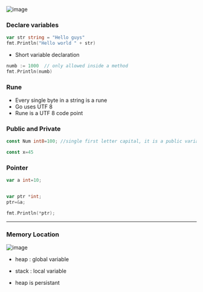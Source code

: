 ![image](https://github.com/aswinbennyofficial/Golang/assets/110408942/0b9ec672-dd5f-4a0f-8961-a2ed24da7853)

### Declare variables
```go
var str string = "Hello guys"  
fmt.Println("Hello world " + str)
```

- Short variable declaration
```go
numb := 1000  // only allowed inside a method
fmt.Println(numb)
```


### Rune
- Every single byte in a string is  a rune
- Go uses UTF 8
- Rune is a UTF 8 code point

### Public and Private
```go
const Num int8=100; //single first letter capital, it is a public variable
```

```go
const x=45
```


### Pointer
```go
var a int=10;


var ptr *int;
ptr=&a;

fmt.Println(*ptr);
```

---
### Memory Location
![image](https://github.com/aswinbennyofficial/Golang/assets/110408942/ec65f4aa-6c2c-4a3e-a7c5-f15f11555796)


- heap : global variable
- stack : local variable

- heap is persistant
